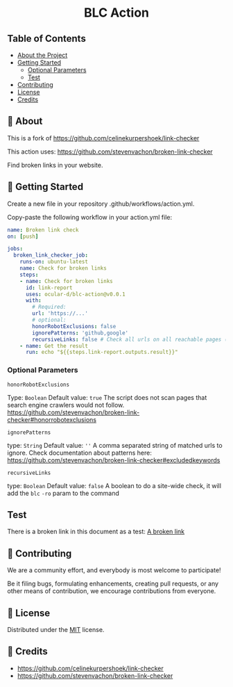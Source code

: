 <div align="center">

# BLC Action

</div>

## Table of Contents

- [About the Project](#-about)
- [Getting Started](#🚀-getting-started)
  - [Optional Parameters](#optional-parameters)
  - [Test](#test)
- [Contributing](#🤝-contributing)
- [License](#📝-license)
- [Credits](#🙏-credits)

## 📄 About

This is a fork of https://github.com/celinekurpershoek/link-checker

This action uses: https://github.com/stevenvachon/broken-link-checker

Find broken links in your website.

## 🚀 Getting Started

Create a new file in your repository .github/workflows/action.yml.

Copy-paste the following workflow in your action.yml file:

```yml
name: Broken link check
on: [push]

jobs:
  broken_link_checker_job:
    runs-on: ubuntu-latest
    name: Check for broken links
    steps:
    - name: Check for broken links
      id: link-report
      uses: ocular-d/blc-action@v0.0.1
      with:
        # Required:
        url: 'https://...'
        # optional:
        honorRobotExclusions: false
        ignorePatterns: 'github,google'
        recursiveLinks: false # Check all urls on all reachable pages (could take a while)
    - name: Get the result
      run: echo "${{steps.link-report.outputs.result}}"
```

### Optional Parameters

`honorRobotExclusions`

Type: `Boolean`
Default value: `true`
The script does not scan pages that search engine crawlers would not follow.
https://github.com/stevenvachon/broken-link-checker#honorrobotexclusions

`ignorePatterns`

type: `String`
Default value: `''`
A comma separated string of matched urls to ignore. Check documentation about patterns here: https://github.com/stevenvachon/broken-link-checker#excludedkeywords

`recursiveLinks`

type: `Boolean`
Default value: `false`
A boolean to do a site-wide check, it will add the `blc` `-ro` param to the command

## Test
There is a broken link in this document as a test:
[A broken link](http://jhgfdsadfghjklkjhgfdsasdfgh.com)

## 🤝 Contributing

We are a community effort, and everybody is most welcome to participate!

Be it filing bugs, formulating enhancements, creating pull requests, or any other means of contribution, we encourage contributions from everyone.

## 📝 License

Distributed under the [MIT](https://choosealicense.com/licenses/mit/ "Link to license") license.

## 🙏 Credits

- https://github.com/celinekurpershoek/link-checker
- https://github.com/stevenvachon/broken-link-checker
